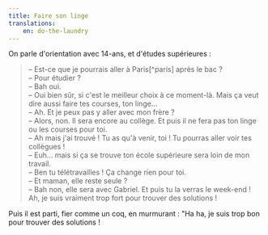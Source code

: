 ```yaml
---
title: Faire son linge
translations:
    en: do-the-laundry
---
```


On parle d'orientation avec 14-ans, et d'études supérieures :

> – Est-ce que je pourrais aller à Paris[^paris] après le bac ?  
> – Pour étudier ?  
> – Bah oui.  
> – Oui bien sûr, si c'est le meilleur choix à ce moment-là. Mais ça veut dire aussi faire tes courses, ton linge…  
> – Ah. Et je peux pas y aller avec mon frère ?  
> – Alors, non. Il sera encore au collège. Et puis il ne fera pas ton linge ou les courses pour toi.  
> – Ah mais j'ai trouvé ! Tu as qu'à venir, toi ! Tu pourras aller voir tes collègues !  
> – Euh… mais si ça se trouve ton école supérieure sera loin de mon travail.  
> – Ben tu télétravailles ! Ça change rien pour toi.  
> – Et maman, elle reste seule ?  
> – Bah non, elle sera avec Gabriel. Et puis tu la verras le week-end ! Ah, je suis vraiment trop fort pour trouver des solutions !

Puis il est parti, fier comme un coq, en murmurant : "Ha ha, je suis trop bon pour trouver des solutions !
